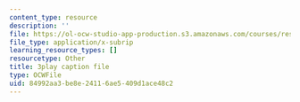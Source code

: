 ```yaml
---
content_type: resource
description: ''
file: https://ol-ocw-studio-app-production.s3.amazonaws.com/courses/res-18-006-calculus-revisited-single-variable-calculus-fall-2010/84992aa3be8e24116ae5409d1ace48c2_7GZTjIxm32I.srt
file_type: application/x-subrip
learning_resource_types: []
resourcetype: Other
title: 3play caption file
type: OCWFile
uid: 84992aa3-be8e-2411-6ae5-409d1ace48c2
---
```

